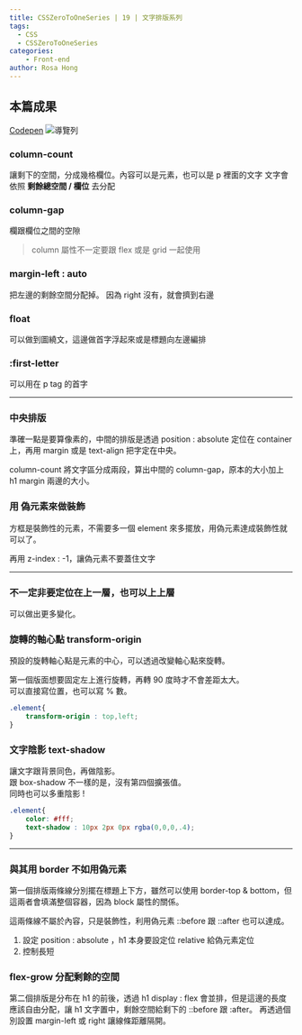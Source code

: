 ```yaml
---
title: CSSZeroToOneSeries | 19 | 文字排版系列
tags:
  - CSS
  - CSSZeroToOneSeries
categories:
	- Front-end
author: Rosa Hong
---
```

## 本篇成果
[Codepen](https://codepen.io/shan473/pen/abVaLWx)
![導覽列](https://dsm01pap006files.storage.live.com/y4m9T4H16Ta75kDzYcQq5DvDiixK4mUT7-zgyeMbwFltHZbFafI5uejyNEI2PKXuVsHwbitph6KpHB-W1twOqWHvFYJXV0ZHqpaK31pEbAbsnH7ffzVJrY4jCn-DQT8BuQlWSI7mhiwxpMOte8vgXL82SlBMc9CDVnRs4GQaX5zSfAIPFEVdD6wo429FOHMt4kh?width=1024&height=133&cropmode=none)

### column-count
讓剩下的空間，分成幾格欄位。內容可以是元素，也可以是 p 裡面的文字
文字會依照 **剩餘總空間 / 欄位** 去分配

### column-gap
欄跟欄位之間的空隙

> column 屬性不一定要跟 flex 或是 grid 一起使用

### margin-left : auto
把左邊的剩餘空間分配掉。
因為 right 沒有，就會擠到右邊

### float
可以做到圖繞文，這邊做首字浮起來或是標題向左邊編排

### :first-letter
可以用在 p tag 的首字

---
### 中央排版
準確一點是要算像素的，中間的排版是透過 position : absolute 定位在 container 上，再用 margin 或是 text-align 把字定在中央。

column-count 將文字區分成兩段，算出中間的 column-gap，原本的大小加上 h1 margin 兩邊的大小。

### 用 偽元素來做裝飾
方框是裝飾性的元素，不需要多一個 element 來多擺放，用偽元素達成裝飾性就可以了。  

再用 z-index : -1，讓偽元素不要蓋住文字

---

### 不一定非要定位在上一層，也可以上上層
可以做出更多變化。

### 旋轉的軸心點 transform-origin
預設的旋轉軸心點是元素的中心，可以透過改變軸心點來旋轉。  

第一個版面想要固定左上進行旋轉，再轉 90 度時才不會差距太大。  
可以直接寫位置，也可以寫 %  數。  
```css
.element{
	transform-origin : top,left;
}
```


### 文字陰影 text-shadow
讓文字跟背景同色，再做陰影。  
跟 box-shadow 不一樣的是，沒有第四個擴張值。  
同時也可以多重陰影 !  
```css
.element{
	color: #fff;
	text-shadow : 10px 2px 0px rgba(0,0,0,.4);
}
```

---

### 與其用 border 不如用偽元素
第一個排版兩條線分別擺在標題上下方，雖然可以使用 border-top & bottom，但這兩者會填滿整個容器，因為 block 屬性的關係。  

這兩條線不屬於內容，只是裝飾性，利用偽元素 ::before 跟 ::after 也可以達成。

1. 設定 position : absolute ，h1 本身要設定位 relative 給偽元素定位
2. 控制長短

### flex-grow 分配剩餘的空間
第二個排版是分布在 h1 的前後，透過 h1 display : flex 會並排，但是這邊的長度應該自由分配，讓 h1 文字置中，剩餘空間給剩下的 ::before 跟 :after。
再透過個別設置 margin-left 或 right 讓線條距離隔開。